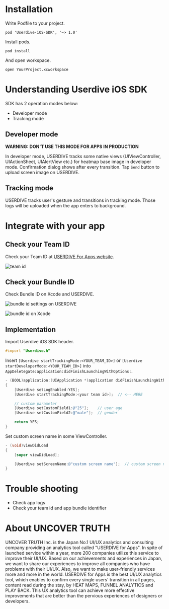 # Installation

Write Podfile to your project.

```
pod 'Userdive-iOS-SDK', '~> 1.0'
```

Install pods.

```
pod install
```

And open workspace.

```
open YourProject.xcworkspace
```


# Understanding Userdive iOS SDK

SDK has 2 operation modes below:

* Developer mode
* Tracking mode


## Developer mode

**WARNING: DON'T USE THIS MODE FOR APPS IN PRODUCTION**

In developer mode, USERDIVE tracks some native views (UIViewController, UIActionSheet, UIAlertView etc.) for heatmap base image in developer mode.
Confirmation dialog shows after every transition. Tap `Send` button to upload screen image on USERDIVE.


## Tracking mode

USERDIVE tracks user's gesture and transitions in tracking mode.
Those logs will be uploaded when the app enters to background.


# Integrate with your app

## Check your Team ID

Check your Team ID at [USERDIVE For Apps website](https://detector.userdive.com/en/apps/).

![team id](http://drive.google.com/uc?export=view&id=0B7UxsiswNc5_cHdTUGpOX0IyU2M)


## Check your Bundle ID

Check Bundle ID on Xcode and USERDIVE.

![bundle id settings on USERDIVE](http://drive.google.com/uc?export=view&id=0B7UxsiswNc5_WWVGaFdSMHNFMGs)

![bundle id on Xcode](http://drive.google.com/uc?export=view&id=0B7UxsiswNc5_Tno4VHA4Snh3alE)


## Implementation

Import Userdive iOS SDK header.

```objective-c
#import "Userdive.h"
```

Insert `[Userdive startTrackingMode:<YOUR_TEAM_ID>]` or `[Userdive startDeveloperMode:<YOUR_TEAM_ID>]` into `AppDeletegate:application:didFinishLaunchingWithOptions:`.

```objective-c
- (BOOL)application:(UIApplication *)application didFinishLaunchingWithOptions:(NSDictionary *)launchOptions
{
	[Userdive setLogEnabled:YES];
	[Userdive startTrackingMode:<your team id>];  // <-- HERE

	// custom parameter
	[Userdive setCustomField1:@"25"];    // user age
	[Userdive setCustomField2:@"male"];  // gender

	return YES;
}
```

Set custom screen name in some ViewController.

```objective-c
- (void)viewDidLoad 
{
	[super viewDidLoad];

	[Userdive setScreenName:@"custom screen name"];  // custom screen name
}
```


# Trouble shooting

* Check app logs
* Check your team id and app bundle identifier


# About UNCOVER TRUTH

UNCOVER TRUTH Inc. is the Japan No.1 UI/UX analytics and consulting company providing an analytics tool called "USERDIVE for Apps".
In spite of launched service within a year, more 200 companies utilize this service to improve their UI/UX. Based on our achievements and experiences in Japan, we want to share our experiences to improve all companies who have problems with their UI/UX. Also, we want to make user-friendly services more and more in the world. USERDIVE for Apps is the best UI/UX analytics tool, which enables to confirm every single users' transition in all pages, content read during the stay, by HEAT MAPS, FUNNEL ANALYTICS and PLAY BACK. This UX analytics tool can achieve more effective improvements that are better than the pervious experiences of designers or developers.
